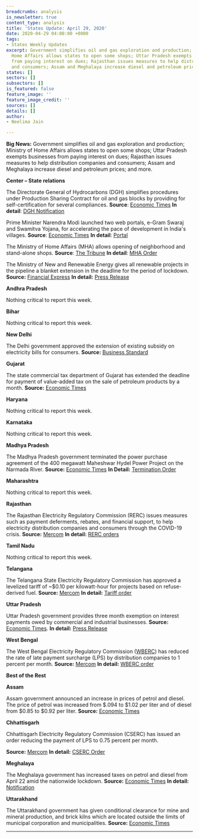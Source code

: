 ```yaml
---
breadcrumbs: analysis
is_newsletter: true
content_type: analysis
title: 'States Update: April 29, 2020'
date: 2020-04-29 04:00:00 +0000
tags:
- States Weekly Updates
excerpt: Government simplifies oil and gas exploration and production; Ministry of
  Home Affairs allows states to open some shops; Uttar Pradesh exempts businesses
  from paying interest on dues; Rajasthan issues measures to help distribution companies
  and consumers; Assam and Meghalaya increase diesel and petroleum prices; and more.
states: []
sectors: []
subsectors: []
is_featured: false
feature_image: ''
feature_image_credit: ''
sources: []
details: []
author:
- Neelima Jain

---
```

**Big News:** Government simplifies oil and gas exploration and production; Ministry of Home Affairs allows states to open some shops; Uttar Pradesh exempts businesses from paying interest on dues; Rajasthan issues measures to help distribution companies and consumers; Assam and Meghalaya increase diesel and petroleum prices; and more.

**Center – State relations**

The Directorate General of Hydrocarbons (DGH) simplifies procedures under Production Sharing Contract for oil and gas blocks by providing for self-certification for several compliances. **Source**: [Economic Times](https://energy.economictimes.indiatimes.com/news/oil-and-gas/govt-simplifies-oil-gas-block-processes-provides-for-self-certification-deemed-approval/75398477) **In detail**: [DGH Notification](http://dghindia.gov.in/assets/downloads/5ea3c4ab2723eNoticeSelfCertification.pdf)

Prime Minister Narendra Modi launched two web portals, e-Gram Swaraj and Swamitva Yojana, for accelerating the pace of development in India's villages. **Source**: [Economic Times](https://economictimes.indiatimes.com/news/politics-and-nation/pm-modi-launches-e-gram-swaraj-swamitva-yojana-for-faster-development-of-villages/articleshow/75342856.cms) **In detail**: [Portal](https://egramswaraj.gov.in/)

The Ministry of Home Affairs (MHA) allows opening of neighborhood and stand-alone shops. **Source**: [The Tribune](https://www.tribuneindia.com/news/punjab/centre-allows-neighbourhood-shops-to-open-punjab-yet-to-decide-76117) **In detail**: [MHA Order](https://www.mha.gov.in/sites/default/files/MHAopening_24042020.pdf)

The Ministry of New and Renewable Energy gives all renewable projects in the pipeline a blanket extension in the deadline for the period of lockdown. **Source:** [Financial Express](https://www.financialexpress.com/economy/covid-19-lockdown-govt-gives-blanket-extension-of-timeline-for-renewable-projects/1934532/) **In detail:** [Press Release](https://pib.gov.in/PressReleasePage.aspx?PRID=1616670)

**Andhra Pradesh**

Nothing critical to report this week.

**Bihar**

Nothing critical to report this week.

**New Delhi**

The Delhi government approved the extension of existing subsidy on electricity bills for consumers. **Source:** [Business Standard](https://www.business-standard.com/article/economy-policy/covid-19-delhi-extends-subsidy-on-electricity-to-pay-for-discoms-dues-120042101544_1.html)

**Gujarat**

The state commercial tax department of Gujarat has extended the deadline for payment of value-added tax on the sale of petroleum products by a month. **Source:** [Economic Times](https://energy.economictimes.indiatimes.com/news/oil-and-gas/gujarat-vat-payment-deadline-for-petroleum-dealers-extended/75263238)

**Haryana**

Nothing critical to report this week.

**Karnataka**

Nothing critical to report this week.

**Madhya Pradesh**

The Madhya Pradesh government terminated the power purchase agreement of the 400 megawatt Maheshwar Hydel Power Project on the Narmada River. **Source:** [Economic Times](https://energy.economictimes.indiatimes.com/news/power/madhya-pradesh-govt-scraps-maheshwar-hydel-power-project/75367245) **In Detail:** [Termination Order](https://mppmcl.com/MPPMCLIABS/DisplayPDF?FileName=OrdersAndCirculars/NOTICE_MAHE_CANC_412_19042020.pdf)

**Maharashtra**

Nothing critical to report this week.

**Rajasthan**

The Rajasthan Electricity Regulatory Commission (RERC) issues measures such as payment deferments, rebates, and financial support, to help electricity distribution companies and consumers through the COVID-19 crisis. **Source:** [Mercom](https://mercomindia.com/rajasthan-measures-discoms-consumers-crisis/) **In detail:** [RERC orders](https://rerc.rajasthan.gov.in/rerc-user-files/office-orders)

**Tamil Nadu**

Nothing critical to report this week.

**Telangana**

The Telangana State Electricity Regulatory Commission has approved a levelized tariff of \~$0.10 per kilowatt-hour for projects based on refuse-derived fuel. **Source:** [Mercom](https://mercomindia.com/telangana-levelized-tariff-refuse-derived-fuel/) **In detail:** [Tariff order](http://www.tserc.gov.in/file_upload/uploads/Orders/Commission%20Orders/2020/Generic%20Tariff%20for%20RDF.pdf)

**Uttar Pradesh**

Uttar Pradesh government provides three month exemption on interest payments owed by commercial and industrial businesses. **Source:** [Economic Times](https://economictimes.indiatimes.com/news/economy/policy/up-govt-exempts-interest-on-amount-payable-by-industrial-commercial-institutions-for-3-months/articleshow/75290449.cms?from=mdr). **In detail:** [Press Release](http://www.udyogbandhu.com/DataFiles/CMS/file/PR/Press_release-UP%20Industries%20before%20and%20after%20COVID19_Webinar_Apr10_2020(1).pdf)

**West Bengal**

The West Bengal Electricity Regulatory Commission ([WBERC](http://www.wberc.gov.in/)) has reduced the rate of late payment surcharge (LPS) by distribution companies to 1 percent per month. **Source:** [Mercom](https://mercomindia.com/west-bengal-payment-surcharge-covid-lockdown/) **In detail:** [WBERC order](http://www.wberc.gov.in/sites/default/files/A_6_14_GO_LPSC%20Order.pdf)

**Best of the Rest**

**Assam**

Assam government announced an increase in prices of petrol and diesel. The price of petrol was increased from $.094 to $1.02 per liter and of diesel from $0.85 to $0.92 per liter. **Source:** [Economic Times](https://energy.economictimes.indiatimes.com/news/oil-and-gas/assam-hikes-fuel-prices-to-make-up-for-some-of-the-lockdown-losses/75295368)

**Chhattisgarh**

Chhattisgarh Electricity Regulatory Commission (CSERC) has issued an order reducing the payment of LPS to 0.75 percent per month.

**Source:** [Mercom](https://mercomindia.com/chhattisgarh-cuts-late-payment-surcharge/) **In detail:** [CSERC Order](http://www.cserc.gov.in/pdf/Order%20in%202020/40_of_2020.pdf)

**Meghalaya**

The Meghalaya government has increased taxes on petrol and diesel from April 22 amid the nationwide lockdown. **Source:** [Economic Times](https://energy.economictimes.indiatimes.com/news/oil-and-gas/meghalaya-govt-increases-taxes-on-petrol-diesel/75321066) **In detail:** [Notification](http://meghalaya.gov.in/megcms/sites/default/files/announcement/notification.pdf)

**Uttarakhand**

The Uttarakhand government has given conditional clearance for mine and mineral production, and brick kilns which are located outside the limits of municipal corporation and municipalities. **Source:** [Economic Times](https://economictimes.indiatimes.com/small-biz/productline/building-materials/uttarakhand-govt-gives-conditional-clearance-for-mining-brick-kilns/articleshow/75323933.cms)

***
